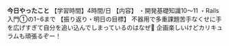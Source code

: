 **今日やったこと**
【学習時間】4時間/日
【内容】
・開発基礎知識10〜11
・Rails入門①の1−6まで
【振り返り・明日の目標】
不器用で多重課題苦手なくせに手を広げすぎて自分を追い込んでしまっているのはなぜ🤣
企画楽しいけどカリキュラムも頑張るぞー！